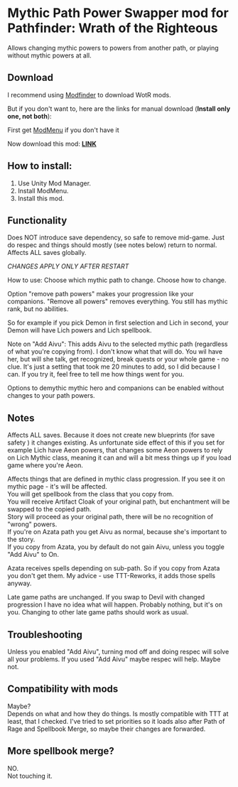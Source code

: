 # Mythic Path Power Swapper mod for Pathfinder: Wrath of the Righteous

Allows changing mythic powers to powers from another path, or playing without mythic powers at all.

## Download

I recommend using [Modfinder](https://github.com/Pathfinder-WOTR-Modding-Community/ModFinder/releases) to download WotR mods. 

But if you don't want to, here are the links for manual download (**Install only one, not both**):  

First get [ModMenu](https://github.com/WittleWolfie/ModMenu/releases) if you don't have it

Now download this mod: [**LINK**](https://github.com/alterasc/CombatRelief/releases/latest)

## How to install:

1. Use Unity Mod Manager.
2. Install ModMenu.
3. Install this mod.


## Functionality

Does NOT introduce save dependency, so safe to remove mid-game. Just do respec and things should mostly (see notes below) return to normal.
Affects ALL saves globally.

*CHANGES APPLY ONLY AFTER RESTART*

How to use: 
Choose which mythic path to change.
Choose how to change.


Option "remove path powers" makes your progression like your companions. "Remove all powers" removes everything. You still has mythic rank, but no abilities.

So for example if you pick Demon in first selection and Lich in second, your Demon will have Lich powers and Lich spellbook.

Note on "Add Aivu": 
This adds Aivu to the selected mythic path (regardless of what you're copying from). I don't know what that will do. You wil have her, but will she talk, get recognized, break quests or your whole game - no clue. It's just a setting that took me 20 minutes to add, so I did because I can. If you try it, feel free to tell me how things went for you.

Options to demythic mythic hero and companions can be enabled without changes to your path powers.

## Notes
Affects ALL saves. Because it does not create new blueprints (for save safety ) it changes existing. As unfortunate side effect of this if you set for example Lich have Aeon powers, that changes some Aeon powers to rely on Lich Mythic class, meaning it can and will a bit mess things up if you load game where you're Aeon.

Affects things that are defined in mythic class progression. If you see it on mythic page - it's will be affected.   
You will get spellbook from the class that you copy from.    
You will receive Artifact Cloak of your original path, but enchantment will be swapped to the copied path.   
Story will proceed as your original path, there will be no recognition of "wrong" powers.    
If you're on Azata path you get Aivu as normal, because she's important to the story.   
If you copy from Azata, you by default do not gain Aivu, unless you toggle "Add Aivu" to On.

Azata receives spells depending on sub-path. So if you copy from Azata you don't get them. My advice - use TTT-Reworks, it adds those spells anyway.

Late game paths are unchanged. If you swap to Devil with changed progression I have no idea what will happen. Probably nothing, but it's on you.
Changing to other late game paths should work as usual.

## Troubleshooting
Unless you enabled "Add Aivu", turning mod off and doing respec will solve all your problems.
If you used "Add Aivu" maybe respec will help. Maybe not.

## Compatibility with mods
Maybe?   
Depends on what and how they do things. 
Is mostly compatible with TTT at least, that I checked.
I've tried to set priorities so it loads also after Path of Rage and Spellbook Merge, so maybe their changes are forwarded.


## More spellbook merge? 
NO.  
Not touching it.
